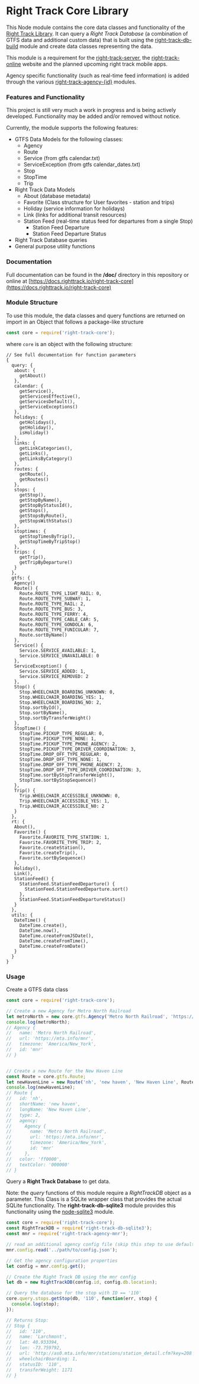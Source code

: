 Right Track Core Library
=======================

This Node module contains the core data classes and functionality of the
[Right Track Library](https://github.com/right-track/). It can query a 
_Right Track Database_ (a combination of GTFS data and additional custom data) 
that is built using the [right-track-db-build](https://github.com/right-track/right-track-db-build) 
module and create data classes representing the data.

This module is a requirement for the [right-track-server](https://github.com/right-track/right-track-server), 
the [right-track-online](https://github.com/right-track/right-track-online) website 
and the planned upcoming right track mobile apps.

Agency specific functionality (such as real-time feed information) is 
added through the various [right-track-agency-{id}](https://github.com/right-track/right-track-agency-template) 
modules.

### Features and Functionality

This project is still very much a work in progress and is being actively 
developed.  Functionality may be added and/or removed without notice.

Currently, the module supports the following features:

- GTFS Data Models for the following classes:
  - Agency
  - Route
  - Service (from gtfs calendar.txt)
  - ServiceException (from gtfs calendar_dates.txt)
  - Stop
  - StopTime
  - Trip
- Right Track Data Models
  - About (database metadata)
  - Favorite (Class structure for User favorites - station and trips)
  - Holiday (service information for holidays)
  - Link (links for additional transit resources)
  - Station Feed (real-time status feed for departures from a single Stop)
    - Station Feed Departure
    - Station Feed Departure Status
- Right Track Database queries
- General purpose utility functions

### Documentation

Full documentation can be found in the **/doc/** directory in this 
repository or online at [https://docs.righttrack.io/right-track-core](https://docs.righttrack.io/right-track-core)

### Module Structure

To use this module, the data classes and query functions are returned 
on import in an Object that follows a package-like structure

```javascript
const core = require('right-track-core');
```

where ```core``` is an object with the following structure:

```
// See full documentation for function parameters
{ 
  query: { 
   about: { 
     getAbout()
   },
   calendar: { 
     getService(),
     getServicesEffective(),
     getServicesDefault(),
     getServiceExceptions() 
   },
   holidays: { 
     getHolidays(),
     getHoliday(),
     isHoliday() 
   },
   links: { 
     getLinkCategories(),
     getLinks(),
     getLinksByCategory() 
   }, 
   routes: { 
     getRoute(),
     getRoutes() 
   },
   stops: { 
     getStop(),
     getStopByName(),
     getStopByStatusId(),
     getStops(),
     getStopsByRoute(),
     getStopsWithStatus() 
   },
   stoptimes: { 
     getStopTimesByTrip(),
     getStopTimeByTripStop() 
   },
   trips: { 
     getTrip(),
     getTripByDeparture() 
   } 
  },
  gtfs: { 
   Agency()
   Route() {
     Route.ROUTE_TYPE_LIGHT_RAIL: 0,
     Route.ROUTE_TYPE_SUBWAY: 1,
     Route.ROUTE_TYPE_RAIL: 2,
     Route.ROUTE_TYPE_BUS: 3,
     Route.ROUTE_TYPE_FERRY: 4,
     Route.ROUTE_TYPE_CABLE_CAR: 5,
     Route.ROUTE_TYPE_GONDOLA: 6,
     Route.ROUTE_TYPE_FUNICULAR: 7,
     Route.sortByName()
   },
   Service() {
     Service.SERVICE_AVAILABLE: 1, 
     Service.SERVICE_UNAVAILABLE: 0
   },
   ServiceException() {
     Service.SERVICE_ADDED: 1, 
     Service.SERVICE_REMOVED: 2
   },
   Stop() { 
     Stop.WHEELCHAIR_BOARDING_UNKNOWN: 0,
     Stop.WHEELCHAIR_BOARDING_YES: 1,
     Stop.WHEELCHAIR_BOARDING_NO: 2,
     Stop.sortById(),
     Stop.sortByName(),
     Stop.sortByTransferWeight()
   },
   StopTime() { 
     StopTime.PICKUP_TYPE_REGULAR: 0,
     StopTime.PICKUP_TYPE_NONE: 1,
     StopTime.PICKUP_TYPE_PHONE_AGENCY: 2,
     StopTime.PICKUP_TYPE_DRIVER_COORDINATION: 3,
     StopTime.DROP_OFF_TYPE_REGULAR: 0,
     StopTime.DROP_OFF_TYPE_NONE: 1,
     StopTime.DROP_OFF_TYPE_PHONE_AGENCY: 2,
     StopTime.DROP_OFF_TYPE_DRIVER_COORDINATION: 3,
     StopTime.sortByStopTransferWeight(),
     StopTime.sortByStopSequence()
   },
   Trip() { 
     Trip.WHEELCHAIR_ACCESSIBLE_UNKNOWN: 0,
     Trip.WHEELCHAIR_ACCESSIBLE_YES: 1,
     Trip.WHEELCHAIR_ACCESSIBLE_N0: 2 
   } 
  },
  rt: {
   About(),
   Favorite() {
     Favorite.FAVORITE_TYPE_STATION: 1,
     Favorite.FAVORITE_TYPE_TRIP: 2,
     Favorite.createStation(),
     Favorite.createTrip(),
     Favorite.sortBySequence()
   },
   Holiday(),
   Link(),
   StationFeed() {
     StationFeed.StationFeedDeparture() {
       StationFeed.StationFeedDeparture.sort()
     },
     StationFeed.StationFeedDepartureStatus()
   }
  },
  utils: { 
   DateTime() {
     DateTime.create(),
     DateTime.now(),
     DateTime.createFromJSDate(),
     DateTime.createFromTime(),
     DateTime.createFromDate()
   }
  }
}
```

### Usage

Create a GTFS data class

```javascript
const core = require('right-track-core');

// Create a new Agency for Metro North Railroad
let metroNorth = new core.gtfs.Agency('Metro North Railroad', 'https://mta.info/mnr', 'America/New_York', 'mnr');
console.log(metroNorth);
// Agency {
//   name: 'Metro North Railroad',
//   url: 'https://mta.info/mnr',
//   timezone: 'America/New_York',
//   id: 'mnr' 
// }


// Create a new Route for the New Haven Line
const Route = core.gtfs.Route;
let newHavenLine = new Route('nh', 'new haven', 'New Haven Line', Route.ROUTE_TYPE_RAIL, metroNorth, 'ff0000', '000000');
console.log(newHavenLine);
// Route {
//   id: 'nh',
//   shortName: 'new haven',
//   longName: 'New Haven Line',
//   type: 2,
//   agency:
//     Agency {
//       name: 'Metro North Railroad',
//       url: 'https://mta.info/mnr',
//       timezone: 'America/New_York',
//       id: 'mnr' 
//     },
//   color: 'ff0000',
//   textColor: '000000' 
// }
```

Query a **Right Track Database** to get data.

Note: the _query_ functions of this module require a _RightTrackDB_ object as a 
parameter.  This Class is a SQLite wrapper class that provides the actual SQLite 
functionality.  The **right-track-db-sqlite3** module provides this functionality 
using the [node-sqlite3](https://github.com/mapbox/node-sqlite3) module.

```javascript
const core = require('right-track-core');
const RightTrackDB = require('right-track-db-sqlite3');
const mnr = require('right-track-agency-mnr');

// read an additional agency config file (skip this step to use default values)
mnr.config.read('../path/to/config.json');

// Get the agency configuration properties
let config = mnr.config.get();

// Create the Right Track DB using the mnr config
let db = new RightTrackDB(config.id, config.db.location);

// Query the database for the stop with ID == '110'
core.query.stops.getStop(db, '110', function(err, stop) {
  console.log(stop);
});

// Returns Stop:
// Stop {
//   id: '110',
//   name: 'Larchmont',
//   lat: 40.933394,
//   lon: -73.759792,
//   url: 'http://as0.mta.info/mnr/stations/station_detail.cfm?key=208',
//   wheelchairBoarding: 1,
//   statusID: '110',
//   transferWeight: 1171 
// }
```